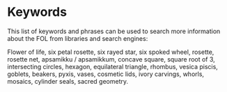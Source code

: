 # Keywords

This list of keywords and phrases can be used to search more information about the FOL from libraries and search engines:

Flower of life, six petal rosette, six rayed star, six spoked wheel, rosette, rosette net, apsamikku / apsamikkum, concave square, square root of 3, intersecting circles, hexagon, equilateral triangle, rhombus, vesica piscis, goblets, beakers, pyxis, vases, cosmetic lids, ivory carvings, whorls, mosaics, cylinder seals, sacred geometry.
